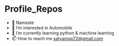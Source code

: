 # Profile_Repos
- 🙏 Namaste
- 👀 I’m interested in Automobile 
- 🌱 I’m currently learning python & machine learning
- 📫 How to reach me satyamsp72@gmail.com

<!---
spgit1/spgit1 is a ✨ special ✨ repository because its `README.md` (this file) appears on your GitHub profile.
You can click the Preview link to take a look at your changes.
--->
